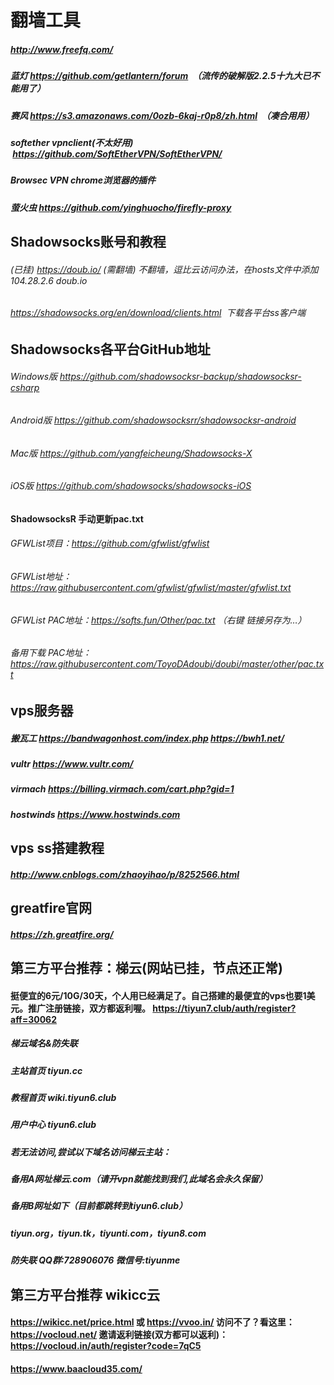 # 翻墙工具
##### http://www.freefq.com/
##### 蓝灯 https://github.com/getlantern/forum  （流传的破解版2.2.5十九大已不能用了）
##### 赛风 https://s3.amazonaws.com/0ozb-6kaj-r0p8/zh.html  （凑合用用）
##### softether vpnclient(不太好用)  https://github.com/SoftEtherVPN/SoftEtherVPN/
##### Browsec VPN chrome浏览器的插件
##### 萤火虫 https://github.com/yinghuocho/firefly-proxy
## Shadowsocks账号和教程
######  (已挂) https://doub.io/  (需翻墙)   不翻墙，逗比云访问办法，在hosts文件中添加  104.28.2.6 doub.io
###### https://shadowsocks.org/en/download/clients.html  下载各平台ss客户端
## Shadowsocks各平台GitHub地址
###### Windows版  https://github.com/shadowsocksr-backup/shadowsocksr-csharp
###### Android版  https://github.com/shadowsocksrr/shadowsocksr-android
###### Mac版  https://github.com/yangfeicheung/Shadowsocks-X
###### iOS版  https://github.com/shadowsocks/shadowsocks-iOS
#### ShadowsocksR 手动更新pac.txt
###### GFWList项目：https://github.com/gfwlist/gfwlist
###### GFWList地址：https://raw.githubusercontent.com/gfwlist/gfwlist/master/gfwlist.txt
###### GFWList PAC地址：https://softs.fun/Other/pac.txt  （右键 链接另存为…）
###### 备用下载 PAC地址：https://raw.githubusercontent.com/ToyoDAdoubi/doubi/master/other/pac.txt
## vps服务器
##### 搬瓦工     https://bandwagonhost.com/index.php   https://bwh1.net/
##### vultr      https://www.vultr.com/
##### virmach    https://billing.virmach.com/cart.php?gid=1
##### hostwinds   https://www.hostwinds.com
## vps ss搭建教程
##### http://www.cnblogs.com/zhaoyihao/p/8252566.html
## greatfire官网
##### https://zh.greatfire.org/
##  第三方平台推荐：梯云(网站已挂，节点还正常)
#### 挺便宜的6元/10G/30天，个人用已经满足了。自己搭建的最便宜的vps也要1美元。推广注册链接，双方都返利喔。 https://tiyun7.club/auth/register?aff=30062
##### 梯云域名&防失联
##### 主站首页 tiyun.cc
##### 教程首页 wiki.tiyun6.club
##### 用户中心 tiyun6.club
##### 若无法访问,尝试以下域名访问梯云主站：
##### 备用A网址梯云.com（请开vpn就能找到我们,此域名会永久保留）
##### 备用B网址如下（目前都跳转到tiyun6.club）  
##### tiyun.org，tiyun.tk，tiyunti.com，tiyun8.com
##### 防失联 QQ群:728906076 微信号:tiyunme 
##  第三方平台推荐 wikicc云
####  https://wikicc.net/price.html  或  https://vvoo.in/  访问不了？看这里：https://vocloud.net/  邀请返利链接(双方都可以返利)：https://vocloud.in/auth/register?code=7qC5
####  https://www.baacloud35.com/

